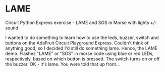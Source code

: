 # LAME
Circuit Python Express exercise - LAME and SOS in Morse with lights +/- sound

I wanted to do something to learn how to use the leds, buzzer, switch and buttons on the AdaFruit Circuit Playground Express. Couldn't think of anything good, so I decided I'd still do something lame. Hence, the LAME demo. Flashes "LAME" or "SOS" in morse code using blue or red LEDs, respectively, based on which button is pressed. The switch turns on or off the buzzer. OK - it's lame. You were told that up front...
